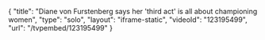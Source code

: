 {
    "title": "Diane von Furstenberg says her 'third act' is all about championing women",
    "type": "solo",
    "layout": "iframe-static",
    "videoId": "123195499",
    "url": "\/tvpembed\/123195499"
}